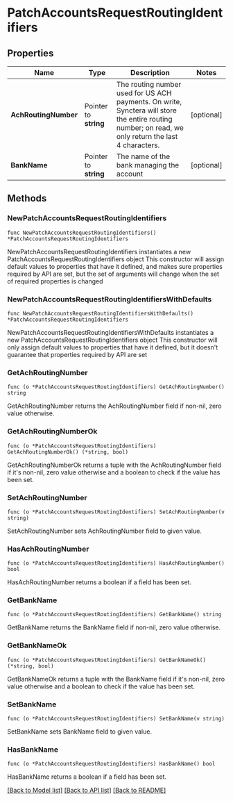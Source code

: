 # PatchAccountsRequestRoutingIdentifiers

## Properties

Name | Type | Description | Notes
------------ | ------------- | ------------- | -------------
**AchRoutingNumber** | Pointer to **string** | The routing number used for US ACH payments. On write, Synctera will store the entire routing number; on read, we only return the last 4 characters.  | [optional] 
**BankName** | Pointer to **string** | The name of the bank managing the account | [optional] 

## Methods

### NewPatchAccountsRequestRoutingIdentifiers

`func NewPatchAccountsRequestRoutingIdentifiers() *PatchAccountsRequestRoutingIdentifiers`

NewPatchAccountsRequestRoutingIdentifiers instantiates a new PatchAccountsRequestRoutingIdentifiers object
This constructor will assign default values to properties that have it defined,
and makes sure properties required by API are set, but the set of arguments
will change when the set of required properties is changed

### NewPatchAccountsRequestRoutingIdentifiersWithDefaults

`func NewPatchAccountsRequestRoutingIdentifiersWithDefaults() *PatchAccountsRequestRoutingIdentifiers`

NewPatchAccountsRequestRoutingIdentifiersWithDefaults instantiates a new PatchAccountsRequestRoutingIdentifiers object
This constructor will only assign default values to properties that have it defined,
but it doesn't guarantee that properties required by API are set

### GetAchRoutingNumber

`func (o *PatchAccountsRequestRoutingIdentifiers) GetAchRoutingNumber() string`

GetAchRoutingNumber returns the AchRoutingNumber field if non-nil, zero value otherwise.

### GetAchRoutingNumberOk

`func (o *PatchAccountsRequestRoutingIdentifiers) GetAchRoutingNumberOk() (*string, bool)`

GetAchRoutingNumberOk returns a tuple with the AchRoutingNumber field if it's non-nil, zero value otherwise
and a boolean to check if the value has been set.

### SetAchRoutingNumber

`func (o *PatchAccountsRequestRoutingIdentifiers) SetAchRoutingNumber(v string)`

SetAchRoutingNumber sets AchRoutingNumber field to given value.

### HasAchRoutingNumber

`func (o *PatchAccountsRequestRoutingIdentifiers) HasAchRoutingNumber() bool`

HasAchRoutingNumber returns a boolean if a field has been set.

### GetBankName

`func (o *PatchAccountsRequestRoutingIdentifiers) GetBankName() string`

GetBankName returns the BankName field if non-nil, zero value otherwise.

### GetBankNameOk

`func (o *PatchAccountsRequestRoutingIdentifiers) GetBankNameOk() (*string, bool)`

GetBankNameOk returns a tuple with the BankName field if it's non-nil, zero value otherwise
and a boolean to check if the value has been set.

### SetBankName

`func (o *PatchAccountsRequestRoutingIdentifiers) SetBankName(v string)`

SetBankName sets BankName field to given value.

### HasBankName

`func (o *PatchAccountsRequestRoutingIdentifiers) HasBankName() bool`

HasBankName returns a boolean if a field has been set.


[[Back to Model list]](../../README.md#documentation-for-models) [[Back to API list]](../../README.md#documentation-for-api-endpoints) [[Back to README]](../../README.md)


